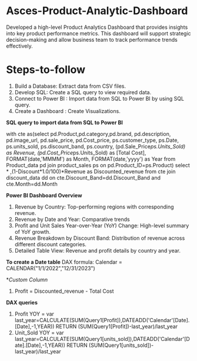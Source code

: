 # Asces-Product-Analytic-Dashboard

Developed a high-level Product Analytics Dashboard that provides insights into key product performance metrics. This dashboard will support strategic decision-making and allow business team to track performance trends effectively.

# Steps-to-follow
1. Build a Database: Extract data from CSV files.
2. Develop SQL: Create a SQL query to view required data.
2. Connect to Power BI : Import data from SQL to Power BI by using SQL query.
3. Create a Dashboard : Create Visualizations.

**SQL query to import data from SQL to Power BI**

with cte as(select 
pd.Product,pd.category,pd.brand, pd.description, pd.image_url, pd.sale_price, pd.Cost_price,
ps.customer_type, ps.Date, ps.units_sold, ps.discount_band, ps.country,
(pd.Sale_Price*ps.Units_Sold) as Revenue,
(pd.Cost_Price*ps.Units_Sold) as [Total Cost],
FORMAT(date,'MMMM') as Month,
FORMAT(date,'yyyy') as Year
from Product_data pd 
join product_sales ps 
on pd.Product_ID=ps.Product)
select * ,(1-Discount*1.0/100)*Revenue as Discounted_revenue
from cte
join discount_data dd on cte.Discount_Band=dd.Discount_Band and cte.Month=dd.Month

**Power BI Dashboard Overview**
1. Revenue by Country: Top-performing regions with corresponding revenue.
2. Revenue by Date and Year: Comparative trends
3. Profit and Unit Sales Year-over-Year (YoY) Change: High-level summary of YoY growth.
4. Revenue Breakdown by Discount Band: Distribution of revenue across different discount categories.
5. Detailed Table View: Revenue and profit details by country and year.
 
**To create a Date table**
DAX formula:   Calendar = CALENDAR("1/1/2022","12/31/2023")

**Custom Column*
1. Profit = Discounted_revenue - Total Cost
   
**DAX queries**
1. Profit YOY = 
  var last_year=CALCULATE(SUM(Query1[Profit]),DATEADD('Calendar'[Date].[Date],-1,YEAR))
  RETURN
  (SUM(Query1[Profit])-last_year)/last_year
2. Unit_Sold YOY = 
  var last_year=CALCULATE(SUM(Query1[units_sold]),DATEADD('Calendar'[Date].[Date],-1,YEAR))
  RETURN
  (SUM(Query1[units_sold])-last_year)/last_year

